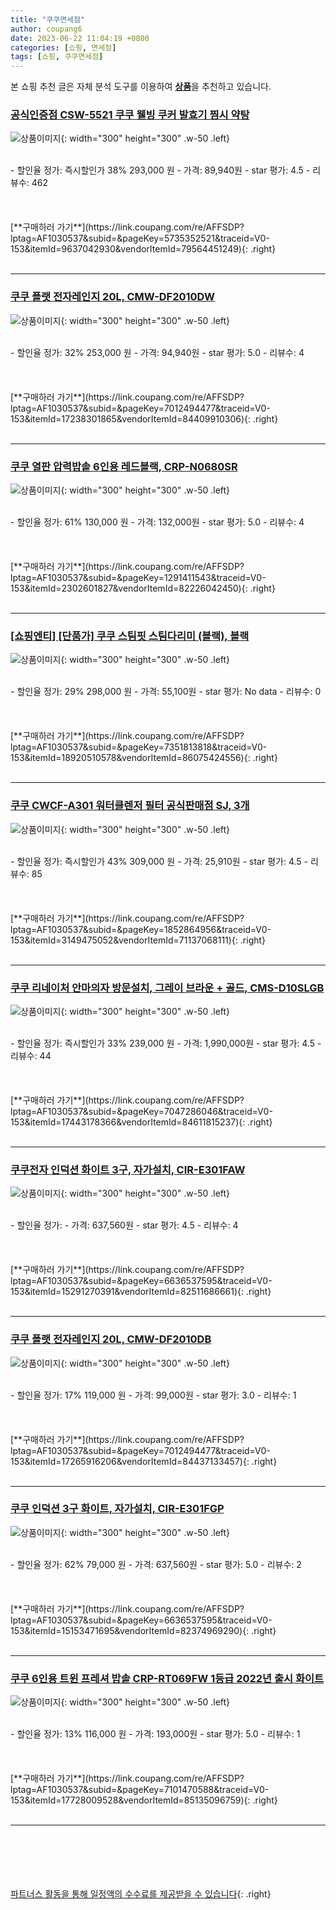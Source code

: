 ```yaml
---
title: "쿠쿠면세점"
author: coupang6
date: 2023-06-22 11:04:19 +0800
categories: [쇼핑, 면세점]
tags: [쇼핑, 쿠쿠면세점]
---
```


본 쇼핑 추천 글은 자체 분석 도구를 이용하여 [**상품**](https://link.coupang.com/a/bao1ui)을 추천하고 있습니다.

### [공식인증점 CSW-5521 쿠쿠 웰빙 쿠커 발효기 찜시 약탕](https://link.coupang.com/re/AFFSDP?lptag=AF1030537&subid=&pageKey=5735352521&traceid=V0-153&itemId=9637042930&vendorItemId=79564451249)

![상품이미지](https://thumbnail7.coupangcdn.com/thumbnails/remote/230x230ex/image/vendor_inventory/82fe/bca585f6506a59169e83b94653b120684c85e5aad3c30eb478069d1827ab.jpg){: width="300" height="300" .w-50 .left}


<br>
- 할인율 정가: 즉시할인가 38%  293,000   원
- 가격: 89,940원
- star 평가: 4.5
- 리뷰수: 462
<br>
<br>
<br>
<br>
[**구매하러 가기**](https://link.coupang.com/re/AFFSDP?lptag=AF1030537&subid=&pageKey=5735352521&traceid=V0-153&itemId=9637042930&vendorItemId=79564451249){: .right}
<br>
<br>

---

### [쿠쿠 플랫 전자레인지 20L, CMW-DF2010DW](https://link.coupang.com/re/AFFSDP?lptag=AF1030537&subid=&pageKey=7012494477&traceid=V0-153&itemId=17238301865&vendorItemId=84409910306)

![상품이미지](https://thumbnail9.coupangcdn.com/thumbnails/remote/230x230ex/image/retail/images/2022/12/21/16/8/ff28e84c-3fbc-4c61-bc48-9e35261cdfd8.jpg){: width="300" height="300" .w-50 .left}


<br>
- 할인율 정가: 32%  253,000   원
- 가격: 94,940원
- star 평가: 5.0
- 리뷰수: 4
<br>
<br>
<br>
<br>
[**구매하러 가기**](https://link.coupang.com/re/AFFSDP?lptag=AF1030537&subid=&pageKey=7012494477&traceid=V0-153&itemId=17238301865&vendorItemId=84409910306){: .right}
<br>
<br>

---

### [쿠쿠 열판 압력밥솥 6인용 레드블랙, CRP-N0680SR](https://link.coupang.com/re/AFFSDP?lptag=AF1030537&subid=&pageKey=1291411543&traceid=V0-153&itemId=2302601827&vendorItemId=82226042450)

![상품이미지](https://thumbnail7.coupangcdn.com/thumbnails/remote/230x230ex/image/vendor_inventory/ff92/c988b9519415e0a0faa1742f16e27853ab9a2b8b8f84bb33f3358845f0aa.png){: width="300" height="300" .w-50 .left}


<br>
- 할인율 정가: 61%  130,000   원
- 가격: 132,000원
- star 평가: 5.0
- 리뷰수: 4
<br>
<br>
<br>
<br>
[**구매하러 가기**](https://link.coupang.com/re/AFFSDP?lptag=AF1030537&subid=&pageKey=1291411543&traceid=V0-153&itemId=2302601827&vendorItemId=82226042450){: .right}
<br>
<br>

---

### [[쇼핑엔티] [단품가] 쿠쿠 스팀핏 스팀다리미 (블랙), 블랙](https://link.coupang.com/re/AFFSDP?lptag=AF1030537&subid=&pageKey=7351813818&traceid=V0-153&itemId=18920510578&vendorItemId=86075424556)

![상품이미지](https://thumbnail7.coupangcdn.com/thumbnails/remote/230x230ex/image/vendor_inventory/8ee7/b31625ec7bc8e198c265f507e9ef0e8288b608eb2c8c922579997e42d319.jpg){: width="300" height="300" .w-50 .left}


<br>
- 할인율 정가: 29%  298,000   원
- 가격: 55,100원
- star 평가: No data
- 리뷰수: 0
<br>
<br>
<br>
<br>
[**구매하러 가기**](https://link.coupang.com/re/AFFSDP?lptag=AF1030537&subid=&pageKey=7351813818&traceid=V0-153&itemId=18920510578&vendorItemId=86075424556){: .right}
<br>
<br>

---

### [쿠쿠 CWCF-A301 워터클렌저 필터 공식판매점 SJ, 3개](https://link.coupang.com/re/AFFSDP?lptag=AF1030537&subid=&pageKey=1852864956&traceid=V0-153&itemId=3149475052&vendorItemId=71137068111)

![상품이미지](https://thumbnail8.coupangcdn.com/thumbnails/remote/230x230ex/image/vendor_inventory/4e66/860127383b242c4c66ee70a7f69926b9e2dc10bfa5745a5b30fadeafada7.jpg){: width="300" height="300" .w-50 .left}


<br>
- 할인율 정가: 즉시할인가 43%  309,000   원
- 가격: 25,910원
- star 평가: 4.5
- 리뷰수: 85
<br>
<br>
<br>
<br>
[**구매하러 가기**](https://link.coupang.com/re/AFFSDP?lptag=AF1030537&subid=&pageKey=1852864956&traceid=V0-153&itemId=3149475052&vendorItemId=71137068111){: .right}
<br>
<br>

---

### [쿠쿠 리네이처 안마의자 방문설치, 그레이 브라운 + 골드, CMS-D10SLGB](https://link.coupang.com/re/AFFSDP?lptag=AF1030537&subid=&pageKey=7047286046&traceid=V0-153&itemId=17443178366&vendorItemId=84611815237)

![상품이미지](https://thumbnail6.coupangcdn.com/thumbnails/remote/230x230ex/image/retail/images/2023/01/06/10/5/637b9040-7909-4974-919f-aa2df276a04f.jpg){: width="300" height="300" .w-50 .left}


<br>
- 할인율 정가: 즉시할인가 33%  239,000   원
- 가격: 1,990,000원
- star 평가: 4.5
- 리뷰수: 44
<br>
<br>
<br>
<br>
[**구매하러 가기**](https://link.coupang.com/re/AFFSDP?lptag=AF1030537&subid=&pageKey=7047286046&traceid=V0-153&itemId=17443178366&vendorItemId=84611815237){: .right}
<br>
<br>

---

### [쿠쿠전자 인덕션 화이트 3구, 자가설치, CIR-E301FAW](https://link.coupang.com/re/AFFSDP?lptag=AF1030537&subid=&pageKey=6636537595&traceid=V0-153&itemId=15291270391&vendorItemId=82511686661)

![상품이미지](https://thumbnail10.coupangcdn.com/thumbnails/remote/230x230ex/image/retail/images/4420122577526781-2b419ddf-220c-4db1-bef8-e1ffdc76afe4.jpg){: width="300" height="300" .w-50 .left}


<br>
- 할인율 정가: 
- 가격: 637,560원
- star 평가: 4.5
- 리뷰수: 4
<br>
<br>
<br>
<br>
[**구매하러 가기**](https://link.coupang.com/re/AFFSDP?lptag=AF1030537&subid=&pageKey=6636537595&traceid=V0-153&itemId=15291270391&vendorItemId=82511686661){: .right}
<br>
<br>

---

### [쿠쿠 플랫 전자레인지 20L, CMW-DF2010DB](https://link.coupang.com/re/AFFSDP?lptag=AF1030537&subid=&pageKey=7012494477&traceid=V0-153&itemId=17265916206&vendorItemId=84437133457)

![상품이미지](https://thumbnail8.coupangcdn.com/thumbnails/remote/230x230ex/image/retail/images/2022/12/23/10/3/a9f53ef1-0690-4039-8478-2e1dd976e021.jpg){: width="300" height="300" .w-50 .left}


<br>
- 할인율 정가: 17%  119,000   원
- 가격: 99,000원
- star 평가: 3.0
- 리뷰수: 1
<br>
<br>
<br>
<br>
[**구매하러 가기**](https://link.coupang.com/re/AFFSDP?lptag=AF1030537&subid=&pageKey=7012494477&traceid=V0-153&itemId=17265916206&vendorItemId=84437133457){: .right}
<br>
<br>

---

### [쿠쿠 인덕션 3구 화이트, 자가설치, CIR-E301FGP](https://link.coupang.com/re/AFFSDP?lptag=AF1030537&subid=&pageKey=6636537595&traceid=V0-153&itemId=15153471695&vendorItemId=82374969290)

![상품이미지](https://thumbnail10.coupangcdn.com/thumbnails/remote/230x230ex/image/retail/images/1668714644094496-9e76c398-2ef3-411c-aa95-ad5525c8e071.jpg){: width="300" height="300" .w-50 .left}


<br>
- 할인율 정가: 62%  79,000   원
- 가격: 637,560원
- star 평가: 5.0
- 리뷰수: 2
<br>
<br>
<br>
<br>
[**구매하러 가기**](https://link.coupang.com/re/AFFSDP?lptag=AF1030537&subid=&pageKey=6636537595&traceid=V0-153&itemId=15153471695&vendorItemId=82374969290){: .right}
<br>
<br>

---

### [쿠쿠 6인용 트윈 프레셔 밥솥 CRP-RT069FW 1등급 2022년 출시 화이트](https://link.coupang.com/re/AFFSDP?lptag=AF1030537&subid=&pageKey=7101470588&traceid=V0-153&itemId=17728009528&vendorItemId=85135096759)

![상품이미지](https://thumbnail9.coupangcdn.com/thumbnails/remote/230x230ex/image/vendor_inventory/3944/244415ae6e473bb3aa66be2cbd61e450216a8119353c82ae41b0520e3d7f.png){: width="300" height="300" .w-50 .left}


<br>
- 할인율 정가: 13%  116,000   원
- 가격: 193,000원
- star 평가: 5.0
- 리뷰수: 1
<br>
<br>
<br>
<br>
[**구매하러 가기**](https://link.coupang.com/re/AFFSDP?lptag=AF1030537&subid=&pageKey=7101470588&traceid=V0-153&itemId=17728009528&vendorItemId=85135096759){: .right}
<br>
<br>

---
<br><br><br><br><br> [파트너스 활동을 통해 일정액의 수수료를 제공받을 수 있습니다](https://link.coupang.com/a/bao1ui){: .right}